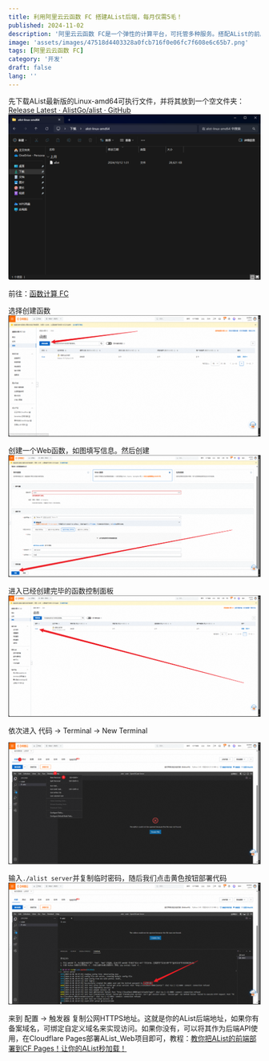 ```yaml
---
title: 利用阿里云云函数 FC 搭建AList后端，每月仅需5毛！
published: 2024-11-02
description: '阿里云云函数 FC是一个弹性的计算平台，可托管多种服务。搭配AList的前后端分离部署，实现比VPS更低的价格，得到更好的体验'
image: 'assets/images/47518d4403328a0fcb716f0e06fc7f608e6c65b7.png'
tags: [阿里云云函数 FC]
category: '开发'
draft: false 
lang: ''
---
```




先下载AList最新版的Linux-amd64可执行文件，并将其放到一个空文件夹：[Release Latest · AlistGo/alist · GitHub](https://github.com/AlistGo/alist/releases/latest)![2024-11-02-02-44-06-image.png](assets/images/4cb7fda890a3c06a995bc109711ce2a52c57f3d7.png)

前往：[函数计算 FC](https://fcnext.console.aliyun.com/overview)

选择创建函数![2024-11-02-02-42-18-image.png](assets/images/47c33b21f3cfb9cf6f05c8f63bfb9c7d2e7ef3d7.png)

创建一个Web函数，如图填写信息。然后创建![2024-11-02-02-44-52-image.png](assets/images/f82baf09877ded25583bb46427e6664455d18f73.png)

进入已经创建完毕的函数控制面板![2024-11-02-02-45-23-image.png](assets/images/4a0be482e97f7761fc37c49c0d7b55e1b6ed5777.png)

依次进入 代码 -> Terminal -> New Terminal

![2024-11-02-02-47-41-image.png](assets/images/62195f4becb769407e608b330568172fc60a96d1.png)

输入`./alist server`并复制临时密码，随后我们点击黄色按钮部署代码![2024-11-02-02-48-24-image.png](assets/images/5891603b4a0db141410fb04932fbf167c9ec0c66.png)

来到 配置 -> 触发器 复制公网HTTPS地址。这就是你的AList后端地址，如果你有备案域名，可绑定自定义域名来实现访问。如果你没有，可以将其作为后端API使用，在Cloudflare Pages部署AList_Web项目即可，教程：[教你把AList的前端部署到CF Pages！让你的AList秒加载！](/posts/alist-web-for-cf-page/)
